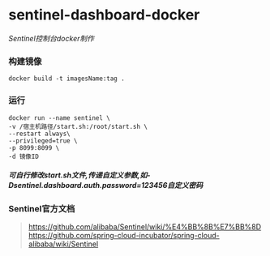 # sentinel-dashboard-docker
*Sentinel控制台docker制作*
### 构建镜像
```
docker build -t imagesName:tag .
```
### 运行
```
docker run --name sentinel \
-v /宿主机路径/start.sh:/root/start.sh \
--restart always\
--privileged=true \
-p 8099:8099 \
-d 镜像ID
```
##### 可自行修改start.sh文件,传递自定义参数,如-Dsentinel.dashboard.auth.password=123456自定义密码
### Sentinel官方文档
> https://github.com/alibaba/Sentinel/wiki/%E4%BB%8B%E7%BB%8D
> https://github.com/spring-cloud-incubator/spring-cloud-alibaba/wiki/Sentinel
